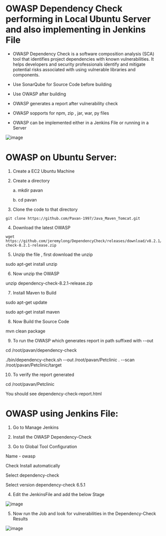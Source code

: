 # OWASP Dependency Check performing in Local Ubuntu Server and also implementing in Jenkins File

- OWASP Dependency Check is a software composition analysis (SCA) tool that identifies project dependencies with known vulnerabilities. It helps developers and security professionals identify and mitigate potential risks associated with using vulnerable libraries and components.

- Use SonarQube for Source Code before building 

- Use OWASP after building 

- OWASP generates a report after vulnerability check 

- OWASP sopports for npm, zip , jar, war, py files

- OWASP can be implemented either in a Jenkins File or running in a Server

![image](https://github.com/Pavan-1997/OWASP_Local_Jenkins/assets/32020205/f9ee3a71-8608-4dbd-b6ac-d7fb5ae23d10)



# OWASP on Ubuntu Server:

1. Create a EC2 Ubuntu Machine


2. Create  a directory 

    a. mkdir pavan

    b. cd pavan

		
4. Clone the code to that directory
```	 
git clone https://github.com/Pavan-1997/Java_Maven_Tomcat.git
```
	
4. Download the latest OWASP
```	
wget https://github.com/jeremylong/DependencyCheck/releases/download/v8.2.1/dependency-check-8.2.1-release.zip
```
	
5. Unzip the file , first download the unzip 

sudo apt-get install unzip


6. Now unzip the OWASP

unzip dependency-check-8.2.1-release.zip


7. Install Maven to Build

sudo apt-get update

sudo apt-get install maven


8. Now Build the Source Code 

mvn clean package


9. To run the OWASP which generates report in path suffixed with --out

cd /root/pavan/dependency-check

./bin/dependency-check.sh --out /root/pavan/Petclinic . --scan /root/pavan/Petclinic/target


10. To verify the report generated

cd /root/pavan/Petclinic

You should see dependency-check-report.html




# OWASP using Jenkins File:

1. Go to Manage Jenkins


2. Install the OWASP Dependency-Check


3. Go to Global Tool Configuration

Name - owasp

Check Install automatically

Select dependency-check

Select version dependency-check 6.5.1


4. Edit the JenkinsFile and add the below Stage 

![image](https://github.com/Pavan-1997/OWASP_Local_Jenkins/assets/32020205/7196e9a9-9577-4890-9ec9-603856eb5e61)

5. Now run the Job and look for vulnerabilities in the Dependency-Check Results

![image](https://github.com/Pavan-1997/OWASP_Local_Jenkins/assets/32020205/33ca9d80-cd0e-4940-88b3-4c0661b26bea)

